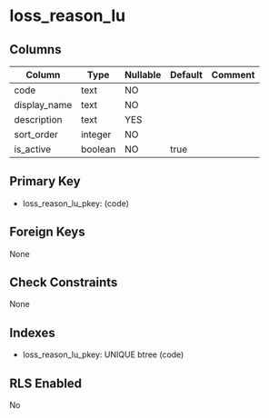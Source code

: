 # loss_reason_lu

## Columns

| Column | Type | Nullable | Default | Comment |
|--------|------|----------|---------|---------|
| code | text | NO | | |
| display_name | text | NO | | |
| description | text | YES | | |
| sort_order | integer | NO | | |
| is_active | boolean | NO | true | |

## Primary Key
- loss_reason_lu_pkey: (code)

## Foreign Keys
None

## Check Constraints
None

## Indexes
- loss_reason_lu_pkey: UNIQUE btree (code)

## RLS Enabled
No